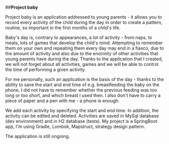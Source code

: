 ##**Project baby**

Project baby is an application addressed to young parents - it allows you to record every activity of the child during the day in order to create a pattern, routine, so important in the first months of a child's life. 

Baby's day is, contrary to appearances, a lot of activity - from naps, to meals, lots of games that develop the child's mind. Attempting to remember them on your own and repeating them every day may end in a fiasco, due to the amount of activity and also due to the enormity of other activities that young parents have during the day. Thanks to the application that I created, we will not forget about all activities, games and we will be able to control the time of performing a given activity.

For me personally, such an application is the basis of the day - thanks to the ability to save the start and end time of e.g. breastfeeding the baby on the phone, I did not have to remember whether the previous feeding was too long or too short, and which breast I used then. I also don't have to carry a piece of paper and a pen with me - a phone is enough.

We add each activity by specifying the start and end time. In addition, the activity can be edited and deleted. Activities are saved in MySql database (dev environment) and in H2 database (tests). My project is a SpringBoot app, I'm using Gradle, Lombok, Mapstruct, strategy design pattern.

The application is still ongoing.
